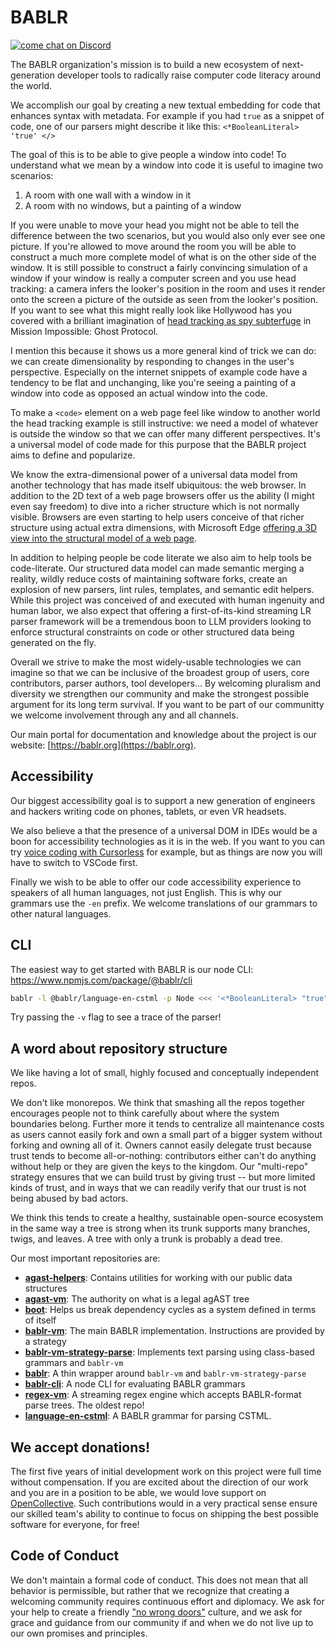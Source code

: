 # BABLR
[![come chat on Discord](https://img.shields.io/discord/1151914613089251388)](https://discord.gg/NfMNyYN6cX)

The BABLR organization's mission is to build a new ecosystem of next-generation developer tools to radically raise computer code literacy around the world.

We accomplish our goal by creating a new textual embedding for code that enhances syntax with metadata. For example if you had `true` as a snippet of code, one of our parsers might describe it like this: `<*BooleanLiteral> 'true' </>`

The goal of this is to be able to give people a window into code! To understand what we mean by a window into code it is useful to imagine two scenarios:

1. A room with one wall with a window in it
2. A room with no windows, but a painting of a window

If you were unable to move your head you might not be able to tell the difference between the two scenarios, but you would also only ever see one picture. If you're allowed to move around the room you will be able to construct a much more complete model of what is on the other side of the window. It is still possible to construct a fairly convincing simulation of a window if your window is really a computer screen and you use head tracking: a camera infers the looker's position in the room and uses it render onto the screen a picture of the outside as seen from the looker's position. If you want to see what this might really look like Hollywood has you covered with a brilliant imagination of [head tracking as spy subterfuge](https://www.youtube.com/watch?v=B7NLcB_iPQU) in Mission Impossible: Ghost Protocol.

I mention this because it shows us a more general kind of trick we can do: we can create dimensionality by responding to changes in the user's perspective. Especially on the internet snippets of example code have a tendency to be flat and unchanging, like you're seeing a painting of a window into code as opposed an actual window into the code.

To make a `<code>` element on a web page feel like window to another world the head tracking example is still instructive: we need a model of whatever is outside the window so that we can offer many different perspectives. It's a universal model of code made for this purpose that the BABLR project aims to define and popularize.

We know the extra-dimensional power of a universal data model from another technology that has made itself ubiquitous: the web browser. In addition to the 2D text of a web page browsers offer us the ability (I might even say freedom) to dive into a richer structure which is not normally visible. Browsers are even starting to help users conceive of that richer structure using actual extra dimensions, with Microsoft Edge [offering a 3D view into the structural model of a web page](https://youtu.be/BZAH8ZXhHZA?si=bvi-musXAi6TXhnb).

In addition to helping people be code literate we also aim to help tools be code-literate. Our structured data model can made semantic merging a reality, wildly reduce costs of maintaining software forks, create an explosion of new parsers, lint rules, templates, and semantic edit helpers. While this project was conceived of and executed with human ingenuity and human labor, we also expect that offering a first-of-its-kind streaming LR parser framework will be a tremendous boon to LLM providers looking to enforce structural constraints on code or other structured data being generated on the fly.

Overall we strive to make the most widely-usable technologies we can imagine so that we can be inclusive of the broadest group of users, core contributors, parser authors, tool developers... By welcoming pluralism and diversity we strengthen our community and make the strongest possible argument for its long term survival. If you want to be part of our communitty we welcome involvement through any and all channels.

Our main portal for documentation and knowledge about the project is our website: [https://bablr.org](https://bablr.org).

## Accessibility

Our biggest accessibility goal is to support a new generation of engineers and hackers writing code on phones, tablets, or even VR headsets.

We also believe a that the presence of a universal DOM in IDEs would be a boon for accessibility technologies as it is in the web. If you want to you can try [voice coding with Cursorless](https://www.cursorless.org/) for example, but as things are now you will have to switch to VSCode first.

Finally we wish to be able to offer our code accessibility experience to speakers of all human languages, not just English. This is why our grammars use the `-en` prefix. We welcome translations of our grammars to other natural languages.

## CLI

The easiest way to get started with BABLR is our node CLI: https://www.npmjs.com/package/@bablr/cli

```bash
bablr -l @bablr/language-en-cstml -p Node <<< '<*BooleanLiteral> "true" </>'
```

Try passing the `-v` flag to see a trace of the parser!

## A word about repository structure

We like having a lot of small, highly focused and conceptually independent repos.

We don't like monorepos. We think that smashing all the repos together encourages people not to think carefully about where the system boundaries belong. Further more it tends to centralize all maintenance costs as users cannot easily fork and own a small part of a bigger system without forking and owning all of it. Owners cannot easily delegate trust because trust tends to become all-or-nothing: contributors either can't do anything without help or they are given the keys to the kingdom. Our "multi-repo" strategy ensures that we can build trust by giving trust -- but more limited kinds of trust, and in ways that we can readily verify that our trust is not being abused by bad actors.

We think this tends to create a healthy, sustainable open-source ecosystem in the same way a tree is strong when its trunk supports many branches, twigs, and leaves. A tree with only a trunk is probably a dead tree.

Our most important repositories are:

- **[agast-helpers](https://github.com/bablr-lang/agast-helpers)**: Contains utilities for working with our public data structures
- **[agast-vm](https://github.com/bablr-lang/agast-vm)**: The authority on what is a legal agAST tree
- **[boot](https://github.com/bablr-lang/boot)**: Helps us break dependency cycles as a system defined in terms of itself
- **[bablr-vm](https://github.com/bablr-lang/bablr-vm)**: The main BABLR implementation. Instructions are provided by a strategy
- **[bablr-vm-strategy-parse](https://github.com/bablr-lang/bablr-vm-strategy-parse)**: Implements text parsing using class-based grammars and `bablr-vm`
- **[bablr](https://github.com/bablr-lang/bablr)**: A thin wrapper around `bablr-vm` and `bablr-vm-strategy-parse`
- **[bablr-cli](https://github.com/bablr-lang/bablr-cli)**: A node CLI for evaluating BABLR grammars
- **[regex-vm](https://github.com/bablr-lang/regex-vm)**: A streaming regex engine which accepts BABLR-format parse trees. The oldest repo!
- **[language-en-cstml](https://github.com/bablr-lang/language-en-cstml)**: A BABLR grammar for parsing CSTML.

## We accept donations!

The first five years of initial development work on this project were full time without compensation. If you are excited about the direction of our work and you are in a position to be able, we would love support on [OpenCollective](https://opencollective.com/bablr). Such contributions would in a very practical sense ensure our skilled team's ability to continue to focus on shipping the best possible software for everyone, for free!

## Code of Conduct

We don't maintain a formal code of conduct. This does not mean that all behavior is permissible, but rather that we recognize that creating a welcoming community requires continuous effort and diplomacy. We ask for your help to create a friendly ["no wrong doors"](https://lethain.com/no-wrong-doors/) culture, and we ask for grace and guidance from our community if and when we do not live up to our own promises and principles.
